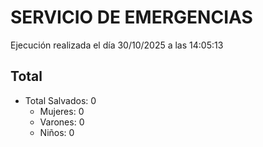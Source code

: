 # SERVICIO DE EMERGENCIAS

Ejecución realizada el día 30/10/2025 a las 14:05:13

## Total

- Total Salvados: 0
  - Mujeres: 0
  - Varones: 0
  - Niños: 0

